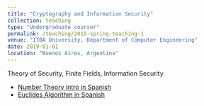 ```yaml
---
title: "Cryptography and Information Security"
collection: teaching
type: "Undergraduate courser"
permalink: /teaching/2015-spring-teaching-1
venue: "ITBA University, Department of Computer Engineering"
date: 2019-01-01
location: "Buenos Aires, Argentina"
---
```


Theory of Security, Finite Fields, Information Security

* [Number Theory intro in Spanish](https://www.youtube.com/watch?v=FcM8RpBvkf4)
* [Euclides Algorithm in Spanish](https://www.youtube.com/watch?v=KgnrX6I_Nd4)

